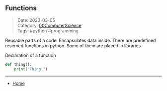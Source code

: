 ## Functions
 
>Date: 2023-03-05  
>Category: [00ComputerScience](links/00ComputerScience.md)  
>Tags: #python #programming  

Reusable parts of a code. Encapsulates data inside.
There are predefined reserved functions in python. 
Some of them are placed in libraries.

Declaration of a function
```python
def thing():
	print("Thing!")
```

---
- [Home](https://heartthymes.github.io)